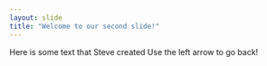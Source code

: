 ```yaml
---
layout: slide
title: "Welcome to our second slide!"
---
```

Here is some text that Steve created
Use the left arrow to go back!
